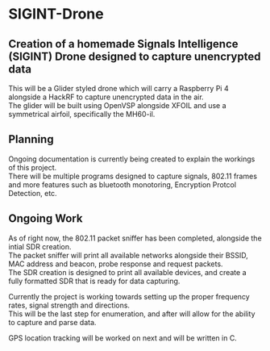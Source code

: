 # SIGINT-Drone
## Creation of a homemade Signals Intelligence (SIGINT) Drone designed to capture unencrypted data

This will be a Glider styled drone which will carry a Raspberry Pi 4 alongside a HackRF to capture unencrypted data in the air.  
The glider will be built using OpenVSP alongside XFOIL and use a symmetrical airfoil, specifically the MH60-il.  

## Planning

Ongoing documentation is currently being created to explain the workings of this project.  
There will be multiple programs designed to capture signals, 802.11 frames and more features such as bluetooth monotoring, Encryption Protcol Detection, etc.

## Ongoing Work

As of right now, the 802.11 packet sniffer has been completed, alongside the intial SDR creation.  
The packet sniffer will print all available networks alongside their BSSID, MAC address and beacon, probe response and request packets.  
The SDR creation is designed to print all available devices, and create a fully formatted SDR that is ready for data capturing.

Currently the project is working towards setting up the proper frequency rates, signal strength and directions.  
This will be the last step for enumeration, and after will allow for the ability to capture and parse data.

GPS location tracking will be worked on next and will be written in C.
